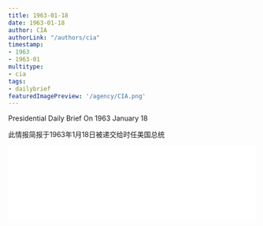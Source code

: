 ```yaml
---
title: 1963-01-18
date: 1963-01-18
author: CIA 
authorLink: "/authors/cia"
timestamp: 
- 1963
- 1963-01
multitype: 
- cia
tags: 
- dailybrief
featuredImagePreview: '/agency/CIA.png'
---
```



Presidential Daily Brief On 1963 January 18

此情报简报于1963年1月18日被递交给时任美国总统

<!--more-->





<div id="over" style="width:100%; overflow:hidden"> <iframe id="sFrame" name="sFrame" frameborder="no" border="0"  allowfullscreen marginwidth="0" scrolling="no" src = " /CIA/1963-01-18.html "  style = " position:absulute; width: 806px; top: 300;" > </iframe> </div>